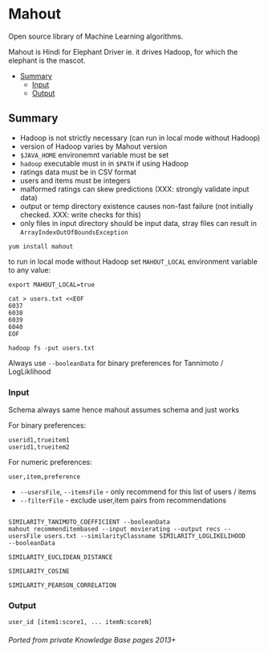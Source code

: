 # Mahout

Open source library of Machine Learning algorithms.

Mahout is Hindi for Elephant Driver ie. it drives Hadoop, for which the elephant is the mascot.

<!-- INDEX_START -->
- [Summary](#summary)
  - [Input](#input)
  - [Output](#output)
<!-- INDEX_END -->

## Summary

- Hadoop is not strictly necessary (can run in local mode without Hadoop)
- version of Hadoop varies by Mahout version
- `$JAVA_HOME` environemnt variable must be set
- `hadoop` executable must in in `$PATH` if using Hadoop
- ratings data must be in CSV format
- users and items must be integers
- malformed ratings can skew predictions (XXX: strongly validate input data)
- output or temp directory existence causes non-fast failure (not initially checked. XXX: write checks for this)
- only files in input directory should be input data, stray files can result in `ArrayIndexOutOfBoundsException`

```shell
yum install mahout
```

to run in local mode without Hadoop set `MAHOUT_LOCAL` environment variable to any value:

```shell
export MAHOUT_LOCAL=true
```

```shell
cat > users.txt <<EOF
6037
6038
6039
6040
EOF
```

```shell
hadoop fs -put users.txt
```

Always use `--booleanData` for binary preferences for Tannimoto / LogLiklihood

### Input

Schema always same hence mahout assumes schema and just works

For binary preferences:

```
userid1,trueitem1
userid1,trueitem2
```

For numeric preferences:

```
user,item,preference
```

- `--usersFile`, `--itemsFile` - only recommend for this list of users / items
- `--filterFile` - exclude user,item pairs from recommendations

```
                                                                                                        SIMILARITY_TANIMOTO_COEFFICIENT --booleanData
mahout recommenditembased --input movierating --output recs --usersFile users.txt --similarityClassname SIMILARITY_LOGLIKELIHOOD        --booleanData
                                                                                                        SIMILARITY_EUCLIDEAN_DISTANCE
                                                                                                        SIMILARITY_COSINE
                                                                                                        SIMILARITY_PEARSON_CORRELATION
```

### Output

```
user_id [item1:score1, ... itemN:scoreN]
```

###### Ported from private Knowledge Base pages 2013+
